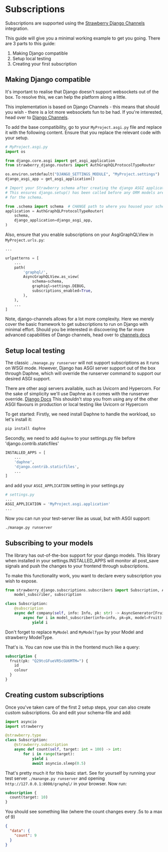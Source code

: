 # Subscriptions

Subscriptions are supported using the
[Strawberry Django Channels](https://strawberry.rocks/docs/integrations/channels) integration.

This guide will give you a minimal working example to get you going.
There are 3 parts to this guide:

1. Making Django compatible
2. Setup local testing
3. Creating your first subscription

## Making Django compatible

It's important to realise that Django doesn't support websockets out of the box.
To resolve this, we can help the platform along a little.

This implementation is based on Django Channels - this means that should you wish - there is a lot more websockets fun to be had. If you're interested, head over to [Django Channels](https://channels.readthedocs.io).

To add the base compatibility, go to your `MyProject.asgi.py` file and replace it with the following content.
Ensure that you replace the relevant code with your setup.

```python
# MyProject.asgi.py
import os

from django.core.asgi import get_asgi_application
from strawberry_django.routers import AuthGraphQLProtocolTypeRouter

os.environ.setdefault("DJANGO_SETTINGS_MODULE", "MyProject.settings")  # CHANGE the project name
django_asgi_app = get_asgi_application()

# Import your Strawberry schema after creating the django ASGI application
# This ensures django.setup() has been called before any ORM models are imported
# for the schema.

from .schema import schema  # CHANGE path to where you housed your schema file.
application = AuthGraphQLProtocolTypeRouter(
    schema,
    django_application=django_asgi_app,
)
```

Also, ensure that you enable subscriptions on your AsgiGraphQLView in `MyProject.urls.py`:

```python
...

urlpatterns = [
	...
    path(
        'graphql/',
        AsyncGraphQLView.as_view(
            schema=schema,
            graphiql=settings.DEBUG,
            subscriptions_enabled=True,
        ),
    ),
    ...
]

```

Note, django-channels allows for a lot more complexity. Here we merely cover the basic framework to get subscriptions to run on Django with minimal effort. Should you be interested in discovering the far more advanced capabilities of Dango channels, head over to [channels docs](https://channels.readthedocs.io)

## Setup local testing

The classic `./manage.py runserver` will not support subscriptions as it runs on WSGI mode. However, Django has ASGI server support out of the box through Daphne, which will override the runserver command to support our desired ASGI support.

There are other asgi servers available, such as Uvicorn and Hypercorn. For the sake of simplicity we'll use Daphne as it comes with the runserver override. [Django Docs](https://docs.djangoproject.com/en/4.2/howto/deployment/asgi/daphne/) This shouldn't stop you from using any of the other ASGI flavours in production or local testing like Uvicorn or Hypercorn

To get started: Firstly, we need install Daphne to handle the workload, so let's install it:

```bash
pip install daphne
```

Secondly, we need to add `daphne` to your settings.py file before 'django.contrib.staticfiles'

```python
INSTALLED_APPS = [
	...
    'daphne',
    'django.contrib.staticfiles',
    ...
]
```

and add your `ASGI_APPLICATION` setting in your settings.py

```python
# settings.py
...
ASGI_APPLICATION = 'MyProject.asgi.application'
...
```

Now you can run your test-server like as usual, but with ASGI support:

```bash
./manage.py runserver
```

## Subscribing to your models

The library has out-of-the-box support for your django models. This library when installed in your settings.INSTALLED_APPS will monitor all post_save signals and push the changes to your frontend through subscriptions.

To make this functionality work, you want to declare every subscription you wish to expose.

```python
from strawberry_django.subscriptions.subscribers import Subscription, AsyncGenerator, Info,\
    model_subscriber, subscription

class Subscription:
    @subscription
    async def company(self, info: Info, pk: str) -> AsyncGenerator[FruitType, None]:
        async for i in model_subscriber(info=info, pk=pk, model=Fruit):
            yield i
```

Don't forget to replace `MyModel` and `MyModelType` by your Model and strawberry ModelType.

That's is.
You can now use this in the frontend much like a query:

```graphql
subscription {
  fruit(pk: "Q29tcGFueVR5cGU6MTM=") {
    id
    colour
  }
}
```

## Creating custom subscriptions

Once you've taken care of the first 2 setup steps, your can also create custom subscriptions.
Go and edit your schema-file and add:

```python
import asyncio
import strawberry

@strawberry.type
class Subscription:
    @strawberry.subscription
    async def count(self, target: int = 100) -> int:
        for i in range(target):
            yield i
            await asyncio.sleep(0.5)
```

That's pretty much it for this basic start.
See for yourself by running your test server `./manange.py runserver` and opening `http://127.0.0.1:8000/graphql/` in your browser. Now run:

```graphql
subscription {
  count(target: 10)
}
```

You should see something like (where the count changes every .5s to a max of 9)

```json
{
  "data": {
    "count": 9
  }
}
```
